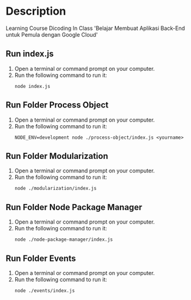 # Description
Learning Course Dicoding In Class 'Belajar Membuat Aplikasi Back-End untuk Pemula dengan Google Cloud'

## Run index.js
1. Open a terminal or command prompt on your computer.
2. Run the following command to run it:
   ```shell
   node index.js

## Run Folder Process Object
1. Open a terminal or command prompt on your computer.
2. Run the following command to run it:
   ```shell
   NODE_ENV=development node ./process-object/index.js <yourname>

## Run Folder Modularization
1. Open a terminal or command prompt on your computer.
2. Run the following command to run it:
   ```shell
   node ./modularization/index.js 

## Run Folder Node Package Manager
1. Open a terminal or command prompt on your computer.
2. Run the following command to run it:
   ```shell
   node ./node-package-manager/index.js

## Run Folder Events
1. Open a terminal or command prompt on your computer.
2. Run the following command to run it:
   ```shell
   node ./events/index.js